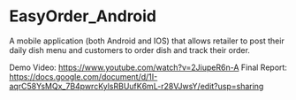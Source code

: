 # EasyOrder_Android

A mobile application (both Android and IOS) that allows retailer to post their daily dish menu and customers to order dish and track their order.

Demo Video:
https://www.youtube.com/watch?v=2JiupeR6n-A
Final Report:
https://docs.google.com/document/d/1I-aqrC58YsMQx_7B4pwrcKylsRBUufK6mL-r28VJwsY/edit?usp=sharing
